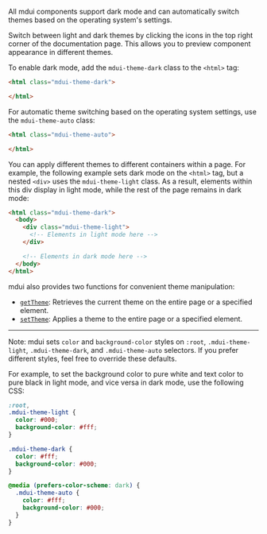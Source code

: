 All mdui components support dark mode and can automatically switch themes based on the operating system's settings.

<style>
.dark-mode-light-visible,
.dark-mode-dark-visible {
  display: none;
}

.mdui-theme-light {
  .dark-mode-light-visible {
    display: inline-block;
  }
}
.mdui-theme-dark {
  .dark-mode-dark-visible {
    display: inline-block;
  }
}

@media (prefers-color-scheme: light) {
  .mdui-theme-auto .dark-mode-light-visible {
    display: inline-block;
  }
}
@media (prefers-color-scheme: dark) {
  .mdui-theme-auto .dark-mode-dark-visible {
    display: inline-block;
  }
}
</style>

Switch between light and dark themes by clicking the <mdui-icon class="dark-mode-light-visible" name="light_mode--outlined" style="vertical-align: middle"></mdui-icon><mdui-icon class="dark-mode-dark-visible" name="dark_mode--outlined" style="vertical-align: middle"></mdui-icon> icons in the top right corner of the documentation page. This allows you to preview component appearance in different themes.

To enable dark mode, add the `mdui-theme-dark` class to the `<html>` tag:

```html
<html class="mdui-theme-dark">

</html>
```

For automatic theme switching based on the operating system settings, use the `mdui-theme-auto` class:

```html
<html class="mdui-theme-auto">

</html>
```

You can apply different themes to different containers within a page. For example, the following example sets dark mode on the `<html>` tag, but a nested `<div>` uses the `mdui-theme-light` class. As a result, elements within this div display in light mode, while the rest of the page remains in dark mode:

```html
<html class="mdui-theme-dark">
  <body>
    <div class="mdui-theme-light">
      <!-- Elements in light mode here -->
    </div>

    <!-- Elements in dark mode here -->
  </body>
</html>
```

mdui also provides two functions for convenient theme manipulation:

* [`getTheme`](/en/docs/2/functions/getTheme): Retrieves the current theme on the entire page or a specified element.
* [`setTheme`](/en/docs/2/functions/setTheme): Applies a theme to the entire page or a specified element.

----

Note: mdui sets `color` and `background-color` styles on `:root`, `.mdui-theme-light`, `.mdui-theme-dark`, and `.mdui-theme-auto` selectors. If you prefer different styles, feel free to override these defaults.

For example, to set the background color to pure white and text color to pure black in light mode, and vice versa in dark mode, use the following CSS:

```css
:root,
.mdui-theme-light {
  color: #000;
  background-color: #fff;
}

.mdui-theme-dark {
  color: #fff;
  background-color: #000;
}

@media (prefers-color-scheme: dark) {
  .mdui-theme-auto {
    color: #fff;
    background-color: #000;
  }
}
```
